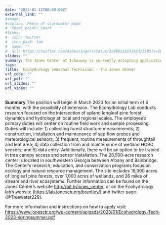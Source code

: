```yaml
---
date: "2023-01-11T00:00:00Z"
external_link: ""
#image:
#caption: Photo of stormwater pond
#  focal_point: Smart
#links:
#- icon: twitter
#  icon_pack: fab
#  name: ""
#  url: https://twitter.com/AJReisinger/status/1589621015168323585?s=20&t=RmkTzlIebsr1JIABFzHjBA
slides: ""
summary: The Jones Center at Ichauway is currently accepting applications to fill 1 full-time, temporary Seasonal Technician position in the Ecohydrology Lab
tags:
title:  Ecohydrology Seasonal Technician - The Jones Center
url_code: ""
url_pdf: ""
url_slides: ""
url_video: ""
---
```


**Summary** The position will begin in March 2023 for an initial term of 6 months, with the possibility of extension. The Ecohydrology Lab conducts research focused on the intersection of upland longleaf pine forest dynamics and hydrology at local and regional scales. The employee’s primary duties will center on routine field work and sample processing. Duties will include: 1) collecting forest structure measurements; 2) construction, installation and maintenance of sap flow probes and meteorological sensors; 3) frequent, routine measurements of throughfall and leaf area; 4) data collection from and maintenance of wetland HOBO sensors; and 5) data entry. Additionally, there will be an option to be trained in tree canopy access and sensor installation. The 28,500-acre research center is located in southwestern Georgia between Albany and Bainbridge. The Center’s research, education, and conservation programs focus on ecology and natural resource management. The site includes 16,000 acres of longleaf pine forests, over 1,000 acres of wetlands, and 26 miles of stream and river ecosystems. Further information can be found on the Jones Center’s website http://bit.ly/jones_center, or on the Ecohydrology lab’s website (https://lab.jonesctr.org/brantley/) and twitter page (@Treewater229).

For more information and instructions on how to apply visit: https://www.jonesctr.org/wp-content/uploads/2023/01/Ecohydrology-Tech-2023-springsummer.pdf